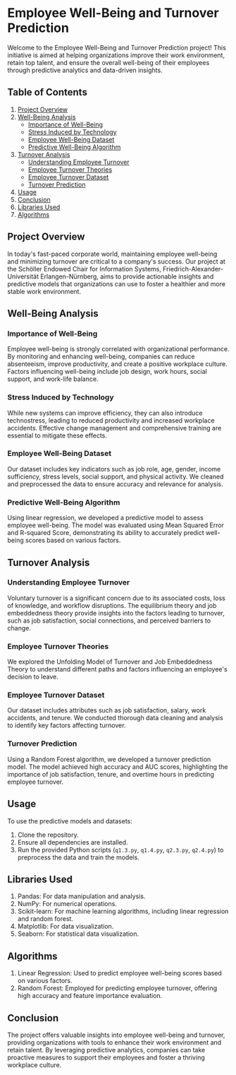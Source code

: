 # Employee Well-Being and Turnover Prediction

Welcome to the Employee Well-Being and Turnover Prediction project! This initiative is aimed at helping organizations improve their work environment, retain top talent, and ensure the overall well-being of their employees through predictive analytics and data-driven insights.

## Table of Contents

1. [Project Overview](#project-overview)
2. [Well-Being Analysis](#well-being-analysis)
   - [Importance of Well-Being](#importance-of-well-being)
   - [Stress Induced by Technology](#stress-induced-by-technology)
   - [Employee Well-Being Dataset](#employee-well-being-dataset)
   - [Predictive Well-Being Algorithm](#predictive-well-being-algorithm)
3. [Turnover Analysis](#turnover-analysis)
   - [Understanding Employee Turnover](#understanding-employee-turnover)
   - [Employee Turnover Theories](#employee-turnover-theories)
   - [Employee Turnover Dataset](#employee-turnover-dataset)
   - [Turnover Prediction](#turnover-prediction)
4. [Usage](#usage)
5. [Conclusion](#conclusion)
6. [Libraries Used](#libraries-used)
7. [Algorithms](#algorithms)

## Project Overview

In today's fast-paced corporate world, maintaining employee well-being and minimizing turnover are critical to a company's success. Our project at the Schöller Endowed Chair for Information Systems, Friedrich-Alexander-Universität Erlangen-Nürnberg, aims to provide actionable insights and predictive models that organizations can use to foster a healthier and more stable work environment.

## Well-Being Analysis

### Importance of Well-Being

Employee well-being is strongly correlated with organizational performance. By monitoring and enhancing well-being, companies can reduce absenteeism, improve productivity, and create a positive workplace culture. Factors influencing well-being include job design, work hours, social support, and work-life balance.

### Stress Induced by Technology

While new systems can improve efficiency, they can also introduce technostress, leading to reduced productivity and increased workplace accidents. Effective change management and comprehensive training are essential to mitigate these effects.

### Employee Well-Being Dataset

Our dataset includes key indicators such as job role, age, gender, income sufficiency, stress levels, social support, and physical activity. We cleaned and preprocessed the data to ensure accuracy and relevance for analysis.

### Predictive Well-Being Algorithm

Using linear regression, we developed a predictive model to assess employee well-being. The model was evaluated using Mean Squared Error and R-squared Score, demonstrating its ability to accurately predict well-being scores based on various factors.

## Turnover Analysis

### Understanding Employee Turnover

Voluntary turnover is a significant concern due to its associated costs, loss of knowledge, and workflow disruptions. The equilibrium theory and job embeddedness theory provide insights into the factors leading to turnover, such as job satisfaction, social connections, and perceived barriers to change.

### Employee Turnover Theories

We explored the Unfolding Model of Turnover and Job Embeddedness Theory to understand different paths and factors influencing an employee's decision to leave.

### Employee Turnover Dataset

Our dataset includes attributes such as job satisfaction, salary, work accidents, and tenure. We conducted thorough data cleaning and analysis to identify key factors affecting turnover.

### Turnover Prediction

Using a Random Forest algorithm, we developed a turnover prediction model. The model achieved high accuracy and AUC scores, highlighting the importance of job satisfaction, tenure, and overtime hours in predicting employee turnover.

## Usage

To use the predictive models and datasets:
1. Clone the repository.
2. Ensure all dependencies are installed.
3. Run the provided Python scripts (`q1.3.py`, `q1.4.py`, `q2.3.py`, `q2.4.py`) to preprocess the data and train the models.





## Libraries Used

1. Pandas: For data manipulation and analysis.
2. NumPy: For numerical operations.
3. Scikit-learn: For machine learning algorithms, including linear regression and random forest.
4. Matplotlib: For data visualization.
5. Seaborn: For statistical data visualization.

## Algorithms

1. Linear Regression: Used to predict employee well-being scores based on various factors.
2. Random Forest: Employed for predicting employee turnover, offering high accuracy and feature importance evaluation.

## Conclusion

The project offers valuable insights into employee well-being and turnover, providing organizations with tools to enhance their work environment and retain talent. By leveraging predictive analytics, companies can take proactive measures to support their employees and foster a thriving workplace culture.
